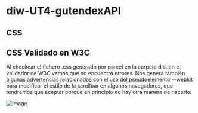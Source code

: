 # diw-UT4-gutendexAPI

## CSS

## CSS Validado en W3C

Al checkear el fichero .css generado por parcel en la carpeta dist en el validador de W3C vemos que no encuentra errores. Nos genera también algunas advertencias relacionadas con el uso del pseudoelemento --webkit para modificar el estilo de la scrollbar en algunos navegadores, que tendremos que aceptar porque en principio no hay otra manera de hacerlo.

![image](https://user-images.githubusercontent.com/92323990/206932562-de662413-000a-4f28-8a17-8dfd785dec7e.png)

